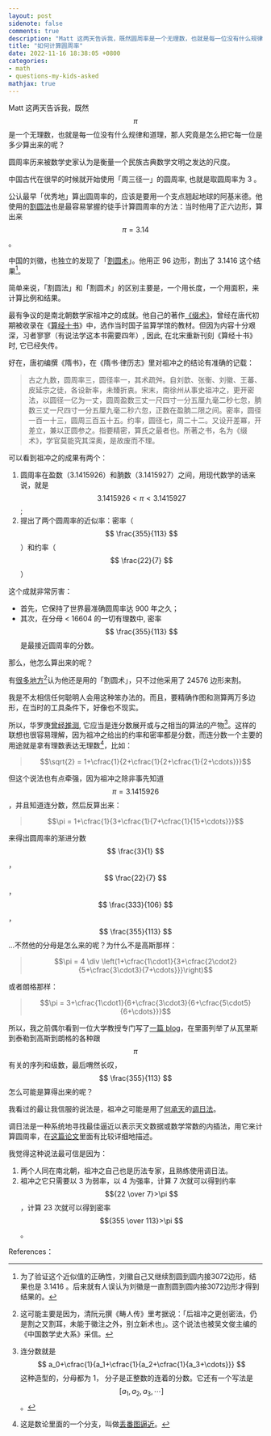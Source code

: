 ```yaml
---
layout: post
sidenote: false
comments: true
description: "Matt 这两天告诉我，既然圆周率是一个无理数，也就是每一位没有什么规律和道理，那人究竟是怎么把它每一位是多少算出来的呢？"
title: "如何计算圆周率"
date: 2022-11-16 18:38:05 +0800
categories:
- math
- questions-my-kids-asked
mathjax: true
---
```


Matt 这两天告诉我，既然 $$\pi$$ 是一个无理数，也就是每一位没有什么规律和道理，那人究竟是怎么把它每一位是多少算出来的呢？

圆周率历来被数学史家认为是衡量一个民族古典数学文明之发达的尺度。

中国古代在很早的时候就开始使用「周三径一」的圆周率, 也就是取圆周率为 3 。

公认最早「优秀地」算出圆周率的，应该是要用一个支点翘起地球的阿基米德。他使用的[割圆法](https://zh.m.wikipedia.org/zh-hans/%E5%89%B2%E5%9C%86%E6%9C%AF_(%E5%88%98%E5%BE%BD))也是最容易掌握的徒手计算圆周率的方法：当时他用了正六边形，算出来 $$\pi = 3.14 $$ 。

中国的刘徽，也独立的发现了「[割圆术](https://zh.m.wikipedia.org/zh-hans/%E5%89%B2%E5%9C%86%E6%9C%AF_(%E5%88%98%E5%BE%BD))」。他用正 96 边形，割出了 3.1416 这个结果[^1]。

简单来说，「割圆法」和「割圆术」的区别主要是，一个用长度，一个用面积，来计算比例和结果。

最有争议的是南北朝数学家祖冲之的成就。他自己的著作[《缀术》](https://baike.baidu.com/item/%E7%BC%80%E6%9C%AF/9630142)，曾经在唐代初期被收录在《[算经十书](https://baike.baidu.com/item/%E7%AE%97%E7%BB%8F%E5%8D%81%E4%B9%A6/3270695)》中，选作当时国子监算学馆的教材。但因为内容十分艰深，习者寥寥（有说法学这本书需要四年）, 因此, 在北宋重新刊刻《算经十书》时, 它已经失传。

好在，唐初编撰《隋书》，在《隋书·律历志》里对祖冲之的结论有准确的记载：

> 古之九数，圆周率三，圆径率一，其术疏舛。自刘歆、张衡、刘徽、王蕃、皮延宗之徒，各设新率，未臻折衷。宋末，南徐州从事史祖冲之，更开密法，以圆径一亿为一丈，圆周盈数三丈一尺四寸一分五厘九毫二秒七忽，朒数三丈一尺四寸一分五厘九毫二秒六忽，正数在盈朒二限之间。密率，圆径一百一十三，圆周三百五十五。约率，圆径七，周二十二。又设开差冪，开差立，兼以正圆参之。指要精密，算氏之最者也。所著之书，名为《缀术》，学官莫能究其深奥，是故废而不理。

可以看到祖冲之的成果有两个：

1. 圆周率在盈数（3.1415926）和朒数（3.1415927）之间，用现代数学的话来说，就是 $$3.1415926< \pi < 3.1415927 $$ ;
2. 提出了两个圆周率的近似率：密率（$$ \frac{355}{113} $$）和约率（$$ \frac{22}{7} $$）

这个成就非常厉害：
- 首先，它保持了世界最准确圆周率达 900 年之久；
- 其次，在分母 < 16604 的一切有理数中, 密率 $$ \frac{355}{113} $$ 是最接近圆周率的分数。

那么，他怎么算出来的呢？

有[很多地方](https://zh.m.wikipedia.org/zh-hans/%E5%89%B2%E5%9C%86%E6%9C%AF_(%E5%88%98%E5%BE%BD))[^2]认为他还是用的「割圆术」，只不过他采用了 24576 边形来割。

我是不太相信任何聪明人会用这种笨办法的。而且，要精确作图和测算两万多边形，在当时的工具条件下，好像也不现实。

所以，华罗庚[曾经推测](https://www.zhihu.com/question/517757731/answer/2410683805), 它应当是连分数展开或与之相当的算法的产物[^3]。这样的联想也很容易理解，因为祖冲之给出的约率和密率都是分数，而连分数一个主要的用途就是拿有理数表达无理数[^4]，比如：

> $$\sqrt{2} =  1+\cfrac{1}{2+\cfrac{1}{2+\cfrac{1}{2+\cdots}}}$$

但这个说法也有点牵强，因为祖冲之除非事先知道 $$\pi = 3.1415926 $$ ，并且知道连分数，然后反算出来：

> $$\pi =  1+\cfrac{1}{3+\cfrac{1}{7+\cfrac{1}{15+\cdots}}}$$

来得出圆周率的渐进分数$$ \frac{3}{1} $$，$$ \frac{22}{7} $$ ，$$ \frac{333}{106} $$ ，$$ \frac{355}{113} $$...不然他的分母是怎么来的呢？为什么不是高斯那样：

> $$\pi = 4 \div \left(1+\cfrac{1\cdot1}{3+\cfrac{2\cdot2}{5+\cfrac{3\cdot3}{7+\cdots}}}\right)$$

或者朗格那样：

> $$\pi =  3+\cfrac{1\cdot1}{6+\cfrac{3\cdot3}{6+\cfrac{5\cdot5}{6+\cdots}}}$$


所以，我之前偶尔看到一位大学教授专门写了[一篇 blog](http://davidbau.com/archives/2010/03/14/the_mystery_of_355113.html)，在里面列举了从瓦里斯到泰勒到高斯到朗格的各种跟 $$\pi$$ 有关的序列和级数，最后喟然长叹，$$ \frac{355}{113} $$怎么可能是算得出来的呢？

我看过的最让我信服的说法是，祖冲之可能是用了[何承天](https://zh.m.wikipedia.org/zh-hans/%E4%BD%95%E6%89%BF%E5%A4%A9_(%E5%8D%97%E6%9C%9D))的[调日法](https://zh.m.wikipedia.org/zh-hans/%E8%B0%83%E6%97%A5%E6%B3%95#:~:text=%E8%B0%83%E6%97%A5%E6%B3%95%E6%98%AF%E5%8D%97%E5%8C%97%E6%9C%9D,%E6%B3%95%E5%90%8E%E4%BE%86%E4%BC%A0%E5%85%A5%E6%97%A5%E6%9C%AC%E3%80%82)。

调日法是一种系统地寻找最佳逼近以表示天文数据或数学常数的内插法，用它来计算圆周率，在[这篇论文](http://mr.zhlhh.com/upfile/ebook/111/6345964702381250007.pdf)里面有比较详细地描述。

我觉得这种说法最可信是因为：
1. 两个人同在南北朝，祖冲之自己也是历法专家，且熟练使用调日法。
2. 祖冲之它只需要以 3 为弱率，以 4 为强率，计算 7 次就可以得到约率  $${22 \over 7}>\pi $$ ，计算 23 次就可以得到密率 $${355 \over 113}>\pi  $$。

References：

[^1]: 为了验证这个近似值的正确性，刘徽自己又继续割圆到圆内接3072边形，结果也是 3.1416 。后来就有人误认为刘徽是一直割圆到圆内接3072边形才得到结果的。
[^2]: 这可能主要是因为，清阮元撰《畴人传》里考据说：「后祖冲之更创密法，仍是割之又割耳，未能于徽注之外，别立新术也」。这个说法也被吴文俊主编的《中国数学史大系》采信。
[^3]: 连分数就是 $$ a_0+\cfrac{1}{a_1+\cfrac{1}{a_2+\cfrac{1}{a_3+\cdots}}} $$ 这种造型的，分母都为 1， 分子是正整数的连着的分数。它还有一个写法是 $$ [a_1,a_2,a_3,\cdots] $$。
[^4]: 这是数论里面的一个分支，叫做[丢番图逼近](https://baike.baidu.com/item/%E4%B8%A2%E7%95%AA%E5%9B%BE%E9%80%BC%E8%BF%91/10724965)。

